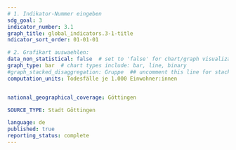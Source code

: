 ```yaml
---
# 1. Indikator-Nummer eingeben 
sdg_goal: 3
indicator_number: 3.1
graph_title: global_indicators.3-1-title
ndicator_sort_order: 01-01-01

# 2. Grafikart auswaehlen: 
data_non_statistical: false  # set to 'false' for chart/graph visualization 
graph_type: bar  # chart types include: bar, line, binary 
#graph_stacked_disaggregation: Gruppe  ## uncomment this line for stacked bars. eplace 'Geschlecht' with the field of aggregation. 
computation_units: Todesfälle je 1.000 Einwohner:innen


national_geographical_coverage: Göttingen

SOURCE_TYPE: Stadt Göttingen

language: de   
published: true 
reporting_status: complete
---
```

